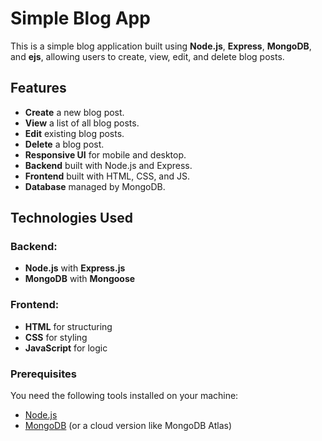 # Simple Blog App

This is a simple blog application built using **Node.js**, **Express**, **MongoDB**, and **ejs**, allowing users to create, view, edit, and delete blog posts.

## Features

- **Create** a new blog post.
- **View** a list of all blog posts.
- **Edit** existing blog posts.
- **Delete** a blog post.
- **Responsive UI** for mobile and desktop.
- **Backend** built with Node.js and Express.
- **Frontend** built with HTML, CSS, and JS.
- **Database** managed by MongoDB.

## Technologies Used

### Backend:
- **Node.js** with **Express.js**
- **MongoDB** with **Mongoose**

### Frontend:
- **HTML** for structuring
- **CSS** for styling
- **JavaScript** for logic

### Prerequisites

You need the following tools installed on your machine:

- [Node.js](https://nodejs.org/)
- [MongoDB](https://www.mongodb.com/) (or a cloud version like MongoDB Atlas)

